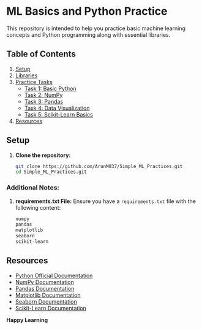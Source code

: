 # ML Basics and Python Practice

This repository is intended to help you practice basic machine learning concepts and Python programming along with essential libraries.

## Table of Contents

1. [Setup](#setup)
2. [Libraries](#libraries)
3. [Practice Tasks](#practice-tasks)
   - [Task 1: Basic Python](#task-1-basic-python)
   - [Task 2: NumPy](#task-2-numpy)
   - [Task 3: Pandas](#task-3-pandas)
   - [Task 4: Data Visualization](#task-4-data-visualization)
   - [Task 5: Scikit-Learn Basics](#task-6-scikit-learn-basics)
4. [Resources](#resources)

## Setup

1. **Clone the repository:**
   ```bash
   git clone https://github.com/ArunM037/Simple_ML_Practices.git
   cd Simple_ML_Practices.git

### Additional Notes:

1. **requirements.txt File:**
   Ensure you have a `requirements.txt` file with the following content:
   ```txt
   numpy
   pandas
   matplotlib
   seaborn
   scikit-learn
## Resources
- [Python Official Documentation](#Python0fficialDocumentation)
- [NumPy Documentation](#NumPyDocumentation)
- [Pandas Documentation](#PandasDocumentation)
- [Matplotlib Documentation](#MatplotlibDocumentation)
- [Seaborn Documentation](#SeabornDocumentation)
- [Scikit-Learn Documentation](#Scikit-LearnDocumentation)

**Happy Learning** 

